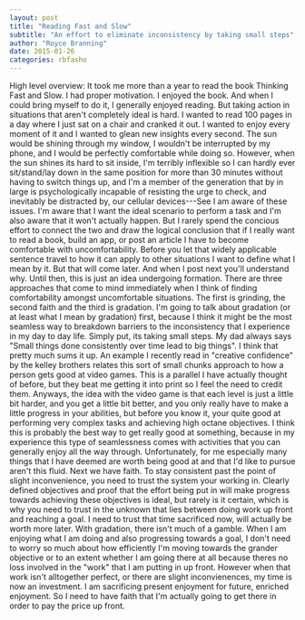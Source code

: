 ```yaml
---
layout: post
title: "Reading Fast and Slow"
subtitle: "An effort to eliminate inconsistency by taking small steps"
author: "Royce Branning"
date: 2015-01-26
categories: rbfasho
---
```

High level overview: It took me more than a year to read the book Thinking Fast and Slow. I had proper motivation. I enjoyed the book. And when I could bring myself to do it, I generally enjoyed reading. But taking action in situations that aren't completely ideal is hard. I wanted to read 100 pages in a day where I just sat on a chair and cranked it out. I wanted to enjoy every moment of it and I wanted to glean new insights every second. The sun would be shining through my window, I wouldn't be interrupted by my phone, and I would be perfectly comfortable while doing so. However, when the sun shines its hard to sit inside, I'm terribly inflexible so I can hardly ever sit/stand/lay down in the same position for more than 30 minutes without having to switch things up, and I'm a member of the generation that by in large is psychologically incapable of resisting the urge to check, and inevitably be distracted by, our cellular devices---See I am aware of these issues. I'm aware that I want the ideal scenario to perform a task and I'm also aware that it won't actually happen. But I rarely spend the concious effort to connect the two and draw the logical conclusion that if I really want to read a book, build an app, or post an article I have to become comfortable with uncomfortability. Before you let that widely applicable sentence travel to how it can apply to other situations I want to define what I mean by it. But that will come later. And when I post next you'll understand why. Until then, this is just an idea undergoing formation.
There are three approaches that come to mind immediately when I think of finding comfortability amongst uncomfortable situations. The first is grinding, the second faith and the third is gradation. I'm going to talk about gradation (or at least what I mean by gradation) first, because I think it might be the most seamless way to breakdown barriers to the inconsistency that I experience in my day to day life. Simply put, its taking small steps. My dad always says "Small things done consistently over time lead to big things". I think that pretty much sums it up. An example I recently read in "creative confidence" by the kelley brothers relates this sort of small chunks approach to how a person gets good at video games. This is a parallel I have actually thought of before, but they beat me getting it into print so I feel the need to credit them. Anyways, the idea with the video game is that each level is just a little bit harder, and you get a little bit better, and you only really have to make a little progress in your abilities, but before you know it, your quite good at performing very complex tasks and achieving high octane objectives. I think this is probably the best way to get really good at something, because in my experience this type of seamlessness comes with activities that you can generally enjoy all the way through. Unfortunately, for me especially many things that I have deemed are worth being good at and that I'd like to pursue aren't this fluid. 
Next we have faith. To stay consistent past the point of slight inconvenience, you need to trust the system your working in. Clearly defined objectives and proof that the effort being put in will make progress towards achieving these objectives is ideal, but rarely is it certain, which is why you need to trust in the unknown that lies between doing work up front and reaching a goal. I need to trust that time sacrificed now, will actually be worth more later. With gradation, there isn't much of a gamble. When I am enjoying what I am doing and also progressing towards a goal, I don't need to worry so much about how efficiently I'm moving towards the grander objective or to an extent whether I am going there at all because theres no loss involved in the "work" that I am putting in up front. However when that work isn't alltogether perfect, or there are slight inconvienences, my time is now an investment. I am sacrificing present enjoyment for future, enriched enjoyment. So I need to have faith that I'm actually going to get there in order to pay the price up front. 
